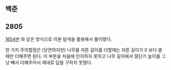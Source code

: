## 백준

## 2805

[1654번](https://www.acmicpc.net/problem/1654) 와 같은 방식으로 이분 탐색을 활용해서 풀이했다.

한 가지 주의할점은 (당연하지만) 나무를 자른 길이를 더할때는 자른 길이가 0 보다 클때만 더해주면 된다. 이 부분을 처음에 인지하지 못하고 나무 길이에서 절단기 높이를 그냥 빼서 더해주어서 제대로 답을 구하지 못했다.
